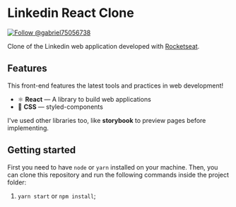 <h1>
  Linkedin React Clone
</h1>

<p align="left">
  <a href="https://twitter.com/intent/user?screen_name=Gabriel75056738" target="_blank">
    <img
      src="https://img.shields.io/twitter/follow/Gabriel75056738?label=Follow%20Gabriel%20Alcantara&style=social"
      alt="Follow @gabriel75056738"
    />
  </a>
</p>

Clone of the Linkedin web application developed with [Rocketseat](https://www.youtube.com/watch?v=bJVp_vlvMwQ).

## Features

This front-end features the latest tools and practices in web development!

- ⚛ **React** — A library to build web applications
- 💅 **CSS** — styled-components

I've used other libraries too, like **storybook** to preview pages before implementing.

## Getting started

First you need to have `node` or `yarn` installed on your machine. Then, you can clone this repository and run the following commands inside the project folder:

1. `yarn start` or `npm install`;
